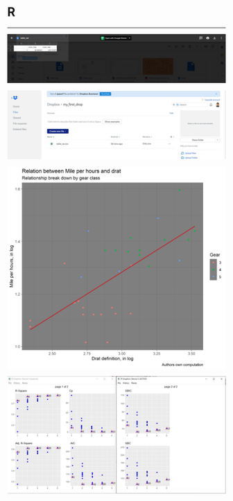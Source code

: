# R

---

<p align="center"><img src="https://github.com/ankur715/R/blob/master/processing/plots/drive_R_processing.JPG"</p>

<p align="center"><img src="https://github.com/ankur715/R/blob/master/processing/plots/dropbox_R_processing.JPG"</p>

<p align="center"><img src="https://github.com/ankur715/R/blob/master/processing/plots/my_fantastic_plot.png"</p>

<p align="center"><img src="https://github.com/ankur715/R/blob/master/processing/plots/ols.JPG"</p>
